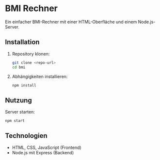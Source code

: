 # BMI Rechner

Ein einfacher BMI-Rechner mit einer HTML-Oberfläche und einem Node.js-Server.

## Installation
1. Repository klonen:
   ```sh
   git clone <repo-url>
   cd bmi
   ```
2. Abhängigkeiten installieren:
   ```sh
   npm install
   ```

## Nutzung
Server starten:
```sh
npm start
```

## Technologien
- HTML, CSS, JavaScript (Frontend)
- Node.js mit Express (Backend)


